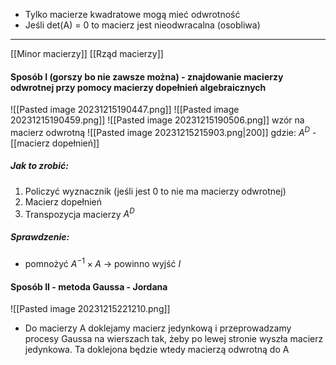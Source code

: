 - Tylko macierze kwadratowe mogą mieć odwrotność
- Jeśli det(A) = 0 to macierz jest nieodwracalna (osobliwa)



- ---

[[Minor macierzy]]
[[Rząd macierzy]]


#### Sposób I (gorszy bo nie zawsze można) - znajdowanie macierzy odwrotnej przy pomocy macierzy dopełnień algebraicznych

![[Pasted image 20231215190447.png]]
![[Pasted image 20231215190459.png]]
![[Pasted image 20231215190506.png]]
wzór na macierz odwrotną
![[Pasted image 20231215215903.png|200]]
gdzie:
	$A^D$ - [[macierz dopełnień]]

##### Jak to zrobić:
1) Policzyć wyznacznik (jeśli jest 0 to nie ma macierzy odwrotnej)
2) Macierz dopełnień
3) Transpozycja macierzy $A^D$
##### Sprawdzenie:
- pomnożyć $A^{-1}\times A$       -> powinno wyjść $I$



#### Sposób II - metoda Gaussa - Jordana
![[Pasted image 20231215221210.png]]
- Do macierzy A doklejamy macierz jedynkową i przeprowadzamy procesy Gaussa na wierszach tak, żeby po lewej stronie wyszła macierz jedynkowa. Ta doklejona będzie wtedy macierzą odwrotną do A

